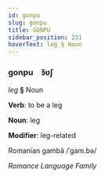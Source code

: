```yaml
---
id: gonpu
slug: gonpu
title: GONPU
sidebar_position: 231
hoverText: leg § Noun
---
```


### gonpu&emsp;<span kind="abugida">ꜿ̃ʋʃ</span>

*leg* **§** Noun

**Verb**: to be a leg

**Noun**: leg

**Modifier**: leg-related

Romanian gambă /ˈɡam.bə/

*Romance Language Family*